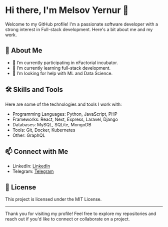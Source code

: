 # Hi there, I'm Melsov Yernur 👋

Welcome to my GitHub profile! I'm a passionate software developer with a strong interest in Full-stack development. Here's a bit about me and my work.

## 🚀 About Me

- 🔭 I’m currently participating in nFactorial incubator.
- 🌱 I’m currently learning full-stack development.
- 🤔 I’m looking for help with ML and Data Science.

## 🛠️ Skills and Tools

Here are some of the technologies and tools I work with:

- Programming Languages: Python, JavaScript, PHP
- Frameworks: React, Next, Express, Laravel, Django
- Databases: MySQL, SQLite, MongoDB
- Tools: Git, Docker, Kubernetes
- Other: GraphQL


## 📫 Connect with Me

- LinkedIn: [LinkedIn](https://www.linkedin.com/in/yernur-melsov-60301930a/)
- Telegram: [Telegram](https://t.me/mels_ov)

## 📝 License

This project is licensed under the MIT License.

---

Thank you for visiting my profile! Feel free to explore my repositories and reach out if you'd like to connect or collaborate on a project.
